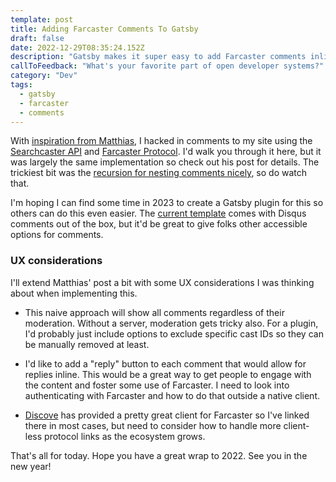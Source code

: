 ```yaml
---
template: post
title: Adding Farcaster Comments To Gatsby
draft: false
date: 2022-12-29T08:35:24.152Z
description: "Gatsby makes it super easy to add Farcaster comments inline."
callToFeedback: "What's your favorite part of open developer systems?"
category: "Dev"
tags:
  - gatsby
  - farcaster
  - comments
---
```


With [inspiration from Matthias](https://portfolio.iammatthias.com/md/1670705920366), I hacked in comments to my site using the [Searchcaster API](https://searchcaster.xyz) and [Farcaster Protocol](https://farcaster.xyz). I'd walk you through it here, but it was largely the same implementation so check out his post for details. The trickiest bit was the [recursion for nesting comments nicely](https://github.com/scottrepreneur/blog/blob/master/src/components/Post/Comments/TopLevelComment.tsx#L69), so do watch that.

I'm hoping I can find some time in 2023 to create a Gatsby plugin for this so others can do this even easier. The [current template](https://github.com/alxshelepenok/gatsby-starter-lumen) comes with Disqus comments out of the box, but it'd be great to give folks other accessible options for comments.

### UX considerations

I'll extend Matthias' post a bit with some UX considerations I was thinking about when implementing this.

- This naive approach will show all comments regardless of their moderation. Without a server, moderation gets tricky also. For a plugin, I'd probably just include options to exclude specific cast IDs so they can be manually removed at least.

- I'd like to add a "reply" button to each comment that would allow for replies inline. This would be a great way to get people to engage with the content and foster some use of Farcaster. I need to look into authenticating with Farcaster and how to do that outside a native client.

- [Discove](https://discove.xyz) has provided a pretty great client for Farcaster so I've linked there in most cases, but need to consider how to handle more client-less protocol links as the ecosystem grows.

That's all for today. Hope you have a great wrap to 2022. See you in the new year!

